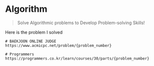 # Algorithm

> Solve Algorithmic problems to Develop Problem-solving Skills!

Here is the problem I solved
```
# BAEKJOON ONLINE JUDGE
https://www.acmicpc.net/problem/{problem_number}

# Programmers
https://programmers.co.kr/learn/courses/30/parts/{problem_number}
```
